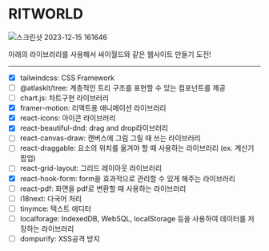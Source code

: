 # RITWORLD

![스크린샷 2023-12-15 161646](https://github.com/saiani1/rit-world/assets/68591616/f2462891-6ba8-4766-b5d7-f9e5b23eced2)

아래의 라이브러리를 사용해서 싸이월드와 같은 웹사이트 만들기 도전!

<hr>

- [x] tailwindcss: CSS Framework
- [ ] @atlaskit/tree: 계층적인 트리 구조를 표현할 수 있는 컴포넌트를 제공
- [ ] chart.js: 차트구현 라이브러리
- [x] framer-motion: 리액트용 애니메이션 라이브러리
- [x] react-icons: 아이콘 라이브러리
- [x] react-beautiful-dnd: drag and drop라이브러리
- [ ] react-canvas-draw: 캔버스에 그림 그릴 때 쓰는 라이브러리
- [ ] react-draggable: 요소의 위치를 옮겨야 할 때 사용하는 라이브러리 (ex. 계산기 팝업)
- [ ] react-grid-layout: 그리드 레이아웃 라이브러리
- [x] react-hook-form: form을 효과적으로 관리할 수 있게 해주는 라이브러리
- [ ] react-pdf: 화면을 pdf로 변환할 때 사용하는 라이브러리
- [ ] i18next: 다국어 처리
- [ ] tinymce: 텍스트 에디터
- [ ] localforage: IndexedDB, WebSQL, localStorage 등을 사용하여 데이터를 저장하는 라이브러리
- [ ] dompurify: XSS공격 방지
